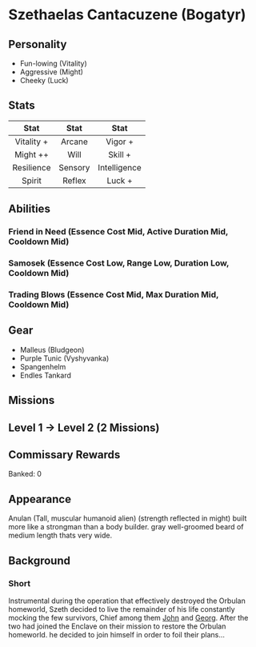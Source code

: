 # Szethaelas Cantacuzene (Bogatyr)

## Personality

- Fun-lowing (Vitality)
- Aggressive (Might)
- Cheeky (Luck)

## Stats

|     Stat      |  Stat   |     Stat     |
| :-----------: | :-----: | :----------: |
|  Vitality +   | Arcane  |    Vigor +   |
|  Might ++     |  Will   |   Skill  +   |
| Resilience    | Sensory | Intelligence |
| Spirit        | Reflex  |     Luck  +  |

## Abilities

### Friend in Need (Essence Cost Mid, Active Duration Mid, Cooldown Mid)
  
### Samosek (Essence Cost Low, Range Low, Duration Low, Cooldown Mid)
 
### Trading Blows (Essence Cost Mid, Max Duration Mid, Cooldown Mid)

## Gear

- Malleus (Bludgeon)
- Purple Tunic (Vyshyvanka)
- Spangenhelm
- Endles Tankard

## Missions

## Level 1 -> Level 2 (2 Missions)

## Commissary Rewards

Banked: 0

## Appearance

Anulan (Tall, muscular humanoid alien) (strength reflected in might) built more like a strongman than a body builder.
gray well-groomed beard of medium length thats very wide.


## Background


### Short
Instrumental during the operation that effectively destroyed the Orbulan homeworld,
Szeth decided to live the remainder of his life constantly mocking the few survivors,
Chief among them [John](./john-sinclair.md) and [Georg](./georg_zuse).
After the two had joined the Enclave on their mission to restore the Orbulan homeworld.
he decided to join himself in order to foil their plans...
